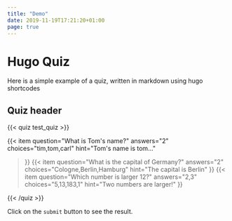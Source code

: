 ```yaml
---
title: "Demo"
date: 2019-11-19T17:21:20+01:00
page: true
---
```


# Hugo Quiz

Here is a simple example of a quiz, written in markdown using hugo shortcodes

## Quiz header

{{< quiz test_quiz >}}

{{< item 
    question="What is Tom's name?" 
    answers="2" 
    choices="tim,tom,carl"
    hint="Tom's name is tom..."
>}}
{{< item 
    question="What is the capital of Germany?" 
    answers="2" 
    choices="Cologne,Berlin,Hamburg"
    hint="The capital is Berlin"
>}}
{{< item 
    question="Which number is larger 12?"
    answers="2,3" 
    choices="5,13,183,1"
    hint="Two numbers are larger!"
>}}

{{< /quiz >}}

Click on the `submit` button to see the result.
